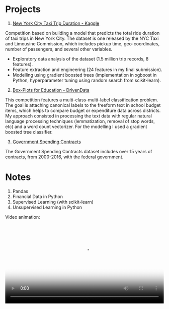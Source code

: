 # Projects

1. [New York City Taxi Trip Duration - Kaggle](nyc.md)

 Competition based on building a model that predicts the total ride duration of taxi trips in New York City. The dataset is  one released by the NYC Taxi and Limousine Commission, which includes pickup time, geo-coordinates, number of passengers, and  several other variables.
 - Exploratory data analysis of the dataset (1.5 million trip records, 8 features).
 - Feature extraction and engineering (24 features in my final submission).
 - Modelling using gradient boosted trees (implementation in xgboost in Python, hyperparameter tuning using random search from scikit-learn).

2. [Box-Plots for Education - DrivenData](boxplots.md)

 This competition features a multi-class-multi-label classification problem. The goal is attaching canonical labels to the freeform text in school budget items, which helps to compare budget or expenditure data across districts.
My approach consisted in processing the text data with regular natural language processing techniques (lemmatization, removal of stop words, etc) and a word count vectorizer. For the modelling I used a gradient boosted tree classifier.

3. [Government Spending Contracts](gov.md)

 The Government Spending Contracts dataset includes over 15 years of contracts, from 2000-2016, with the federal government.    

# Notes

1. Pandas
2. Financial Data in Python
3. Supervised Learning (with scikit-learn)
4. Unsupervised Learning in Python


Video animation:

<video src="videos/states2.mp4" poster="videos/poster-states.png" width="100%" height="auto" controls preload></video>


